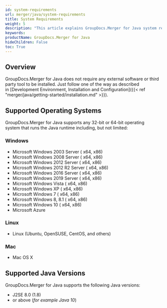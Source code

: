 ```yaml
---
id: system-requirements
url: merger/java/system-requirements
title: System Requirements
weight: 5
description: "This article explains GroupDocs.Merger for Java system requirements."
keywords: 
productName: GroupDocs.Merger for Java
hideChildren: False
toc: True
---
```

## Overview

GroupDocs.Merger for Java does not require any external software or third party tool to be installed. Just follow one of the way as described in [Development Environment, Installation and Configuration]({{< ref "merger/java/getting-started/installation.md" >}}).

## Supported Operating Systems

GroupDocs.Merger for Java supports any 32-bit or 64-bit operating system that runs the Java runtime including, but not limited:

### Windows

* Microsoft Windows 2003 Server ( x64, x86)
* Microsoft Windows 2008 Server ( x64, x86)
* Microsoft Windows 2012 Server ( x64, x86)
* Microsoft Windows 2012 R2 Server ( x64, x86)
* Microsoft Windows 2016 Server ( x64, x86)
* Microsoft Windows 2019 Server ( x64, x86)
* Microsoft Windows Vista ( x64, x86)
* Microsoft Windows XP ( x64, x86)
* Microsoft Windows 7 ( x64, x86)
* Microsoft Windows 8, 8.1 ( x64, x86)
* Microsoft Windows 10 ( x64, x86)
* Microsoft Azure

### Linux

* Linux (Ubuntu, OpenSUSE, CentOS, and others)

### Mac

* Mac OS X

## Supported Java Versions

GroupDocs.Merger for Java supports the following Java versions:

* J2SE 8.0 (1.8)
* or above (*for example Java 10*)
